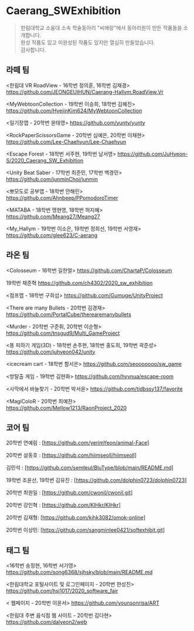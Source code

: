 # Caerang_SWExhibition
> 한림대학교 소융대 소속 학술동아리 "씨애랑"에서 동아리원이 만든 작품들을 소개합니다.</br>
완성 작품도 있고 미완성된 작품도 있지만 열심히 만들었습니다. </br>
감사합니다.

## 라떼 팀
>
<한림대 VR RoadView - 16학번 정의훈, 16학번 김재경> 
https://github.com/JEONGEUIHUN/Caerang-Hallym.RoadView.Vr

<MyWebtoonCollection - 19학번 이승희, 18학번 김혜진>
https://github.com/HyejinKim624/MyWebtoonCollection

<일기장앱 - 20학번 윤태영>
https://github.com/yunty/yunty

<RockPaperScissorsGame - 20학번 심예은, 20학번 이채현>
https://github.com/Lee-Chaehyun/Lee-Chaehyun

<Escape Forest - 18학번 서주현, 19학번 남서영>
https://github.com/JuHyeon-S/2020_Caerang_SW_Exhibition

<Unity Beat Saber - 17학번 최준민, 17학번 백경민>
https://github.com/junminChoi/junmin

<뽀모도로 공부앱 - 18학번 안해린>
https://github.com/Ahnbeep/PPomodoroTimer

<MATABA - 18학번 맹현영, 18학번 허지혜>
https://github.com/Meang27/Meang27

<My_Hallym - 19학번 이소은, 19학번 정희선, 19학번 서영재>
https://github.com/glee623/C-aerang


## 라온 팀
>
<Colosseum - 16학번 길한얼>
https://github.com/ChartaP/Colosseum

19학번 채준혁
https://github.com/ch4302/2020_sw_exhibition

<점프맵 - 18학번 구희섭>
https://github.com/Gumuge/UnityProject

<There are many Bullets - 20학번 김경재>
https://github.com/PortalCube/therearemanybullets

<Murder - 20학번 구준휘, 20학번 이순형>
https://github.com/tnsgud9/Multi_GameProject

<똥 피하기 게임(3D) - 18학번 손주현, 18학번 홍도희, 19학번 곽준성>
https://github.com/juhyeon042/unity

<icecream cart - 18학번 함서은>
https://github.com/seooooooo/sw_game

<방탈출 게임 - 19학번 김현화>
https://github.com/hyvnua/escape-room

<사막에서 바늘찾기 - 20학번 박서윤>
https://github.com/tjdbssy137/favorite

<MagiColoR - 20학번 최예찬>
https://github.com/Mellow1213/RaonProject_2020

## 코어 팀
>
20학번 연예림 : [https://github.com/yerimYeon/animal-Face]

20학번 설동호 : [https://github.com/hiimseoll/hiimseoll]

김민석 : [https://github.com/semteul/BluType/blob/main/README.md]

19학번 조윤선, 19학번 김유진 : [https://github.com/dolphin0723/dolphin0723]

20학번 최원일 : [https://github.com/cwonil/cwonil.git]

20학번 강인혁 : [https://github.com/KIHkr/KIHkr]

20학번 김재형: [https://github.com/kjhk3082/omok-online]

20학번 이상민: [https://github.com/sangminlee0421/softexhibit.git]

## 태그 팀
>
<16학번 송정현, 16학번 서기영> https://github.com/song6368/sjhsky/blob/main/README.md

<한림대학교 포털사이트 및 로그인페이지 - 20학번 한성진> https://github.com/hsj1017/2020_software_fair

< 웹페이지 - 20학번 이윤서> https://github.com/younsonrisa/ART

<한림대 주변 음식점 웹 사이트 - 20학번 김다현> https://github.com/dalyeon2/web


